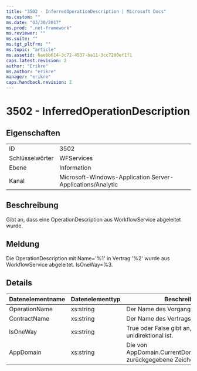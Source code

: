```yaml
---
title: "3502 - InferredOperationDescription | Microsoft Docs"
ms.custom: ""
ms.date: "03/30/2017"
ms.prod: ".net-framework"
ms.reviewer: ""
ms.suite: ""
ms.tgt_pltfrm: ""
ms.topic: "article"
ms.assetid: 6aebb614-3c72-4537-ba11-3cc7200ef1f1
caps.latest.revision: 2
author: "Erikre"
ms.author: "erikre"
manager: "erikre"
caps.handback.revision: 2
---
```

# 3502 - InferredOperationDescription
## Eigenschaften  
  
|||  
|-|-|  
|ID|3502|  
|Schlüsselwörter|WFServices|  
|Ebene|Information|  
|Kanal|Microsoft\-Windows\-Application Server\-Applications\/Analytic|  
  
## Beschreibung  
 Gibt an, dass eine OperationDescription aus WorkflowService abgeleitet wurde.  
  
## Meldung  
 Die OperationDescription mit Name\='%1' in Vertrag '%2' wurde aus WorkflowService abgeleitet.  IsOneWay\=%3.  
  
## Details  
  
|Datenelementname|Datenelementtyp|Beschreibung|  
|----------------------|---------------------|------------------|  
|OperationName|xs:string|Der Name des Vorgangs.|  
|ContractName|xs:string|Der Name des Vertrags.|  
|IsOneWay|xs:string|True oder False gibt an, ob der Vertrag unidirektional ist.|  
|AppDomain|xs:string|Die von AppDomain.CurrentDomain.FriendlyName zurückgegebene Zeichenfolge.|